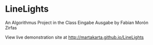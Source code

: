 # LineLights
An Algorithmus Project in the Class Eingabe Ausgabe by Fabian Morón Zirfas

View live demonstration site at http://martakarta.github.io/LineLights
